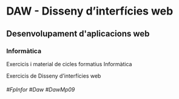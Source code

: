 # DAW - Disseny d’interfícies web
## Desenvolupament d'aplicacions web
### Informàtica

Exercicis i material de cicles formatius Informàtica

Exercicis de Disseny d’interfícies web

###### #FpInfor #Daw #DawMp09
